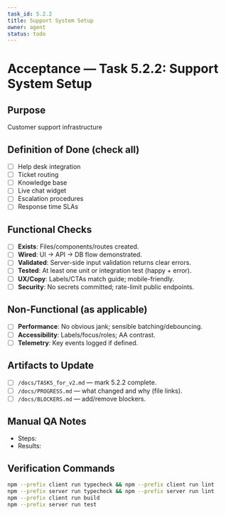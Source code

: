 ```yaml
---
task_id: 5.2.2
title: Support System Setup
owner: agent
status: todo
---
```


# Acceptance — Task 5.2.2: Support System Setup

## Purpose
Customer support infrastructure

## Definition of Done (check all)
- [ ] Help desk integration
- [ ] Ticket routing
- [ ] Knowledge base
- [ ] Live chat widget
- [ ] Escalation procedures
- [ ] Response time SLAs

## Functional Checks
- [ ] **Exists**: Files/components/routes created.
- [ ] **Wired**: UI → API → DB flow demonstrated.
- [ ] **Validated**: Server-side input validation returns clear errors.
- [ ] **Tested**: At least one unit or integration test (happy + error).
- [ ] **UX/Copy**: Labels/CTAs match guide; mobile-friendly.
- [ ] **Security**: No secrets committed; rate-limit public endpoints.

## Non-Functional (as applicable)
- [ ] **Performance**: No obvious jank; sensible batching/debouncing.
- [ ] **Accessibility**: Labels/focus/roles; AA contrast.
- [ ] **Telemetry**: Key events logged if defined.

## Artifacts to Update
- [ ] `/docs/TASKS_for_v2.md` — mark 5.2.2 complete.
- [ ] `/docs/PROGRESS.md` — what changed and why (file links).
- [ ] `/docs/BLOCKERS.md` — add/remove blockers.

## Manual QA Notes
- Steps:
- Results:

## Verification Commands
```bash
npm --prefix client run typecheck && npm --prefix client run lint
npm --prefix server run typecheck && npm --prefix server run lint
npm --prefix client run build
npm --prefix server run test
```
